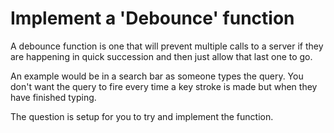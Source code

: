 # Implement a 'Debounce' function

A debounce function is one that will prevent multiple calls to a server if they are happening in quick succession and then just allow that last one to go.

An example would be in a search bar as someone types the query. You don't want the query to fire every time a key stroke is made but when they have finished typing.

The question is setup for you to try and implement the function.

